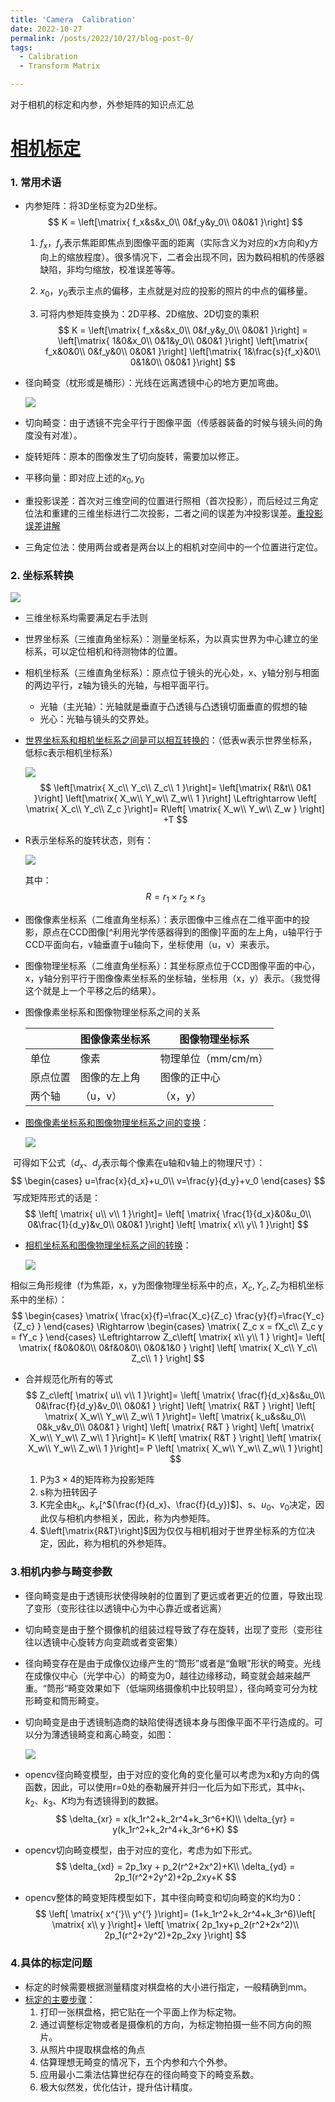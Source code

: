 ```yaml
---
title: 'Camera  Calibration'
date: 2022-10-27
permalink: /posts/2022/10/27/blog-post-0/
tags:
  - Calibration
  - Transform Matrix

---
```


对于相机的标定和内参，外参矩阵的知识点汇总

# [相机标定](https://blog.csdn.net/lql0716/article/details/71973318)

### 1. 常用术语

- 内参矩阵：将3D坐标变为2D坐标。
  $$
  K = \left[\matrix{
   f_x&s&x_0\\
   0&f_y&y_0\\
   0&0&1
  }\right]
  $$

  1. $f_x，f_y$表示焦距即焦点到图像平面的距离（实际含义为对应的x方向和y方向上的缩放程度）。很多情况下，二者会出现不同，因为数码相机的传感器缺陷，非均匀缩放，校准误差等等。

  2. $x_0，y_0$表示主点的偏移，主点就是对应的投影的照片的中点的偏移量。

  3. 可将内参矩阵变换为：2D平移、2D缩放、2D切变的乘积
     $$
     K = \left[\matrix{
      f_x&s&x_0\\
      0&f_y&y_0\\
      0&0&1
     }\right]
      = \left[\matrix{
      1&0&x_0\\
      0&1&y_0\\
      0&0&1
      }\right]
      \left[\matrix{
      f_x&0&0\\
      0&f_y&0\\
      0&0&1
      }\right]
      \left[\matrix{
      1&\frac{s}{f_x}&0\\
      0&1&0\\
      0&0&1
      }\right]
     $$

- 径向畸变（枕形或是桶形）：光线在远离透镜中心的地方更加弯曲。

  ![](%E7%9B%B8%E6%9C%BA%E6%A0%87%E5%AE%9A.assets/20161018181047173.jpeg)

- 切向畸变：由于透镜不完全平行于图像平面（传感器装备的时候与镜头间的角度没有对准）。
- 旋转矩阵：原本的图像发生了切向旋转，需要加以修正。
- 平移向量：即对应上述的$x_0,y_0$
- 重投影误差：首次对三维空间的位置进行照相（首次投影），而后经过三角定位法和重建的三维坐标进行二次投影，二者之间的误差为冲投影误差。[重投影误差讲解](https://www.cnblogs.com/Jessica-jie/p/7739775.html)
- 三角定位法：使用两台或者是两台以上的相机对空间中的一个位置进行定位。

### 2. 坐标系转换

![](%E7%9B%B8%E6%9C%BA%E6%A0%87%E5%AE%9A.assets/watermark,type_ZmFuZ3poZW5naGVpdGk,shadow_10,text_aHR0cHM6Ly95aW5qaW5qaW5nLmJsb2cuY3Nkbi5uZXQ=,size_16,color_FFFFFF,t_70.png)

- 三维坐标系均需要满足右手法则

- 世界坐标系（三维直角坐标系）：测量坐标系，为以真实世界为中心建立的坐标系，可以定位相机和待测物体的位置。

- 相机坐标系（三维直角坐标系）：原点位于镜头的光心处，x、y轴分别与相面的两边平行，z轴为镜头的光轴，与相平面平行。

  - 光轴（主光轴）：光轴就是垂直于凸透镜与凸透镜切面垂直的假想的轴
  - 光心：光轴与镜头的交界处。

- [世界坐标系和相机坐标系之间是可以相互转换的](https://blog.csdn.net/qq_15029743/article/details/90215104)：（低表w表示世界坐标系，低标c表示相机坐标系）

  ![](https://img-blog.csdnimg.cn/20190515102114326.png?x-oss-process=image/watermark,type_ZmFuZ3poZW5naGVpdGk,shadow_10,text_aHR0cHM6Ly95aW5qaW5qaW5nLmJsb2cuY3Nkbi5uZXQ=,size_16,color_FFFFFF,t_70)
  $$
  \left[\matrix{
  X_c\\
  Y_c\\
  Z_c\\
  1
  }\right]=
  \left[\matrix{
  R&t\\
  0&1
  }\right]
  \left[\matrix{
  X_w\\
  Y_w\\
  Z_w\\
  1
  }\right]
  \Leftrightarrow
  \left[
  \matrix{
  X_c\\
  Y_c\\
  Z_c
  }\right]=
  R\left[
  \matrix{
  X_w\\
  Y_w\\
  Z_w
  }
  \right]
  +T
  $$

- R表示坐标系的旋转状态，则有：

  ![](https://img-blog.csdnimg.cn/20190515105636495.png?x-oss-process=image/watermark,type_ZmFuZ3poZW5naGVpdGk,shadow_10,text_aHR0cHM6Ly95aW5qaW5qaW5nLmJsb2cuY3Nkbi5uZXQ=,size_16,color_FFFFFF,t_70)

  其中：
  $$
  R = r_1 \times r_2 \times r_3
  $$

- 图像像素坐标系（二维直角坐标系）：表示图像中三维点在二维平面中的投影，原点在CCD图像[^利用光学传感器得到的图像]平面的左上角，u轴平行于CCD平面向右，v轴垂直于u轴向下，坐标使用（u，v）来表示。

- 图像物理坐标系（二维直角坐标系）：其坐标原点位于CCD图像平面的中心，x，y轴分别平行于图像像素坐标系的坐标轴，坐标用（x，y）表示。（我觉得这个就是上一个平移之后的结果）。

- 图像像素坐标系和图像物理坐标系之间的关系

  |          | 图像像素坐标系 | 图像物理坐标系      |
  | -------- | -------------- | ------------------- |
  | 单位     | 像素           | 物理单位（mm/cm/m） |
  | 原点位置 | 图像的左上角   | 图像的正中心        |
  | 两个轴   | （u，v）       | （x，y）            |

- [图像像素坐标系和图像物理坐标系之间的变换](https://blog.csdn.net/qq_15029743/article/details/90215104)：

  ![](%E7%9B%B8%E6%9C%BA%E6%A0%87%E5%AE%9A.assets/watermark,type_ZmFuZ3poZW5naGVpdGk,shadow_10,text_aHR0cHM6Ly95aW5qaW5qaW5nLmJsb2cuY3Nkbi5uZXQ=,size_16,color_FFFFFF,t_70-20221011190007558.png)

​	可得如下公式（$d_x、d_y$表示每个像素在u轴和v轴上的物理尺寸）：
$$
\begin{cases}
u=\frac{x}{d_x}+u_0\\
v=\frac{y}{d_y}+v_0
\end{cases}
$$
​	写成矩阵形式的话是：
$$
\left[
\matrix{
u\\
v\\
1
}\right]=
\left[
\matrix{
\frac{1}{d_x}&0&u_0\\
0&\frac{1}{d_y}&v_0\\
0&0&1
}\right]
\left[
\matrix{
x\\
y\\
1
}\right]
$$

- [相机坐标系和图像物理坐标系之间的转换](https://blog.csdn.net/qq_15029743/article/details/90215104)：

  ![](%E7%9B%B8%E6%9C%BA%E6%A0%87%E5%AE%9A.assets/watermark,type_ZmFuZ3poZW5naGVpdGk,shadow_10,text_aHR0cHM6Ly95aW5qaW5qaW5nLmJsb2cuY3Nkbi5uZXQ=,size_16,color_FFFFFF,t_70-20221011192107784.png)

  

相似三角形规律（f为焦距，x，y为图像物理坐标系中的点，$X_c,Y_c,Z_c$为相机坐标系中的坐标）：
$$
\begin{cases}
\matrix{
\frac{x}{f}=\frac{X_c}{Z_c}
\frac{y}{f}=\frac{Y_c}{Z_c}
}
\end{cases}
\Rightarrow
\begin{cases}
\matrix{
Z_c x = fX_c\\
Z_c y = fY_c
}
\end{cases}
\Leftrightarrow
Z_c\left[
\matrix{
x\\
y\\
1
}
\right]=
\left[
\matrix{
f&0&0&0\\
0&f&0&0\\
0&0&1&0
}
\right]
\left[
\matrix{
X_c\\
Y_c\\
Z_c\\
1
}
\right]
$$

- 合并规范化所有的等式
  $$
  Z_c\left[
  \matrix{
  u\\
  v\\
  1
  }\right]=
  \left[
  \matrix{
  \frac{f}{d_x}&s&u_0\\
  0&\frac{f}{d_y}&v_0\\
  0&0&1
  }
  \right]
  \left[
  \matrix{
  R&T
  }
  \right]
  \left[
  \matrix{
  X_w\\
  Y_w\\
  Z_w\\
  1
  }\right]=
  \left[
  \matrix{
  k_u&s&u_0\\
  0&k_v&v_0\\
  0&0&1
  }
  \right]
  \left[
  \matrix{
  R&T
  }
  \right]
  \left[
  \matrix{
  X_w\\
  Y_w\\
  Z_w\\
  1
  }\right]=
  K
  \left[
  \matrix{
  R&T
  }
  \right]
  \left[
  \matrix{
  X_w\\
  Y_w\\
  Z_w\\
  1
  }\right]=
  P
  \left[
  \matrix{
  X_w\\
  Y_w\\
  Z_w\\
  1
  }\right]
  $$
  

  1. P为$3\times4$的矩阵称为投影矩阵
  2. s称为扭转因子
  3. K完全由$k_u、k_v$[^$(\frac{f}{d_x}、\frac{f}{d_y})$]、s、$u_0、v_0$决定，因此仅与相机内参相关，因此，称为内参矩阵。
  4. $\left[\matrix{R&T}\right]$因为仅仅与相机相对于世界坐标系的方位决定，因此，称为相机的外参矩阵。


### 3.相机内参与畸变参数

- 径向畸变是由于透镜形状使得映射的位置到了更远或者更近的位置，导致出现了变形（变形往往以透镜中心为中心靠近或者远离）

- 切向畸变是由于整个摄像机的组装过程导致了存在旋转，出现了变形（变形往往以透镜中心旋转方向变疏或者变密集）

- 径向畸变存在是由于成像仪边缘产生的“筒形”或者是“鱼眼”形状的畸变。光线在成像仪中心（光学中心）的畸变为0，越往边缘移动，畸变就会越来越严重。“筒形“畸变效果如下（低端网络摄像机中比较明显），径向畸变可分为枕形畸变和筒形畸变。

- 切向畸变是由于透镜制造商的缺陷使得透镜本身与图像平面不平行造成的。可以分为薄透镜畸变和离心畸变，如图：

     ![](2022-10-27-blog-post-0.assets/SouthEast-20221012102038012-5541240.png)

- opencv径向畸变模型，由于对应的变化角的变化量可以考虑为x和y方向的偶函数，因此，可以使用r=0处的泰勒展开并归一化后为如下形式，其中$k_1、k_2、k_3、K$均为有透镜得到的数据。
  $$
  \delta_{xr} = x(k_1r^2+k_2r^4+k_3r^6+K)\\
  \delta_{yr} = y(k_1r^2+k_2r^4+k_3r^6+K)
  $$

- opencv切向畸变模型，由于对应的变化，考虑为如下形式。
  $$
  \delta_{xd} = 2p_1xy + p_2(r^2+2x^2)+K\\
  \delta_{yd} = 2p_1(r^2+2y^2)+2p_2xy+K
  $$

- opencv整体的畸变矩阵模型如下，其中径向畸变和切向畸变的K均为0：
  $$
  \left[
  \matrix{
  x^{‘}\\
  y^{‘}
  }\right]=
  (1+k_1r^2+k_2r^4+k_3r^6)\left[
  \matrix{
  x\\
  y
  }\right]+
  \left[
  \matrix{
  2p_1xy+p_2(r^2+2x^2)\\
  2p_1(r^2+2y^2)+2p_2xy
  }\right]
  $$

### 4.具体的标定问题

- 标定的时候需要根据测量精度对棋盘格的大小进行指定，一般精确到mm。
- [标定的主要步骤](https://www.cnblogs.com/sunniflyer/p/5442082.html)：
  1. 打印一张棋盘格，把它贴在一个平面上作为标定物。
  2. 通过调整标定物或者是摄像机的方向，为标定物拍摄一些不同方向的照片。
  3. 从照片中提取棋盘格的角点
  4. 估算理想无畸变的情况下，五个内参和六个外参。
  5. 应用最小二乘法估算世纪存在的径向畸变下的畸变系数。
  6. 极大似然发，优化估计，提升估计精度。

